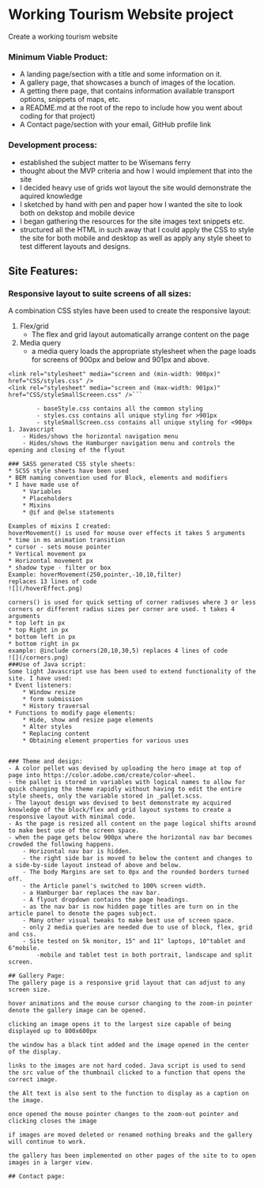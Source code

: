 # Working Tourism Website project
Create a working tourism website

### Minimum Viable Product:<br>
* A landing page/section with a title and some information on it.
* A gallery page, that showcases a bunch of images of the location.
* A getting there page, that contains information available transport options, snippets of maps, etc.
* a README.md at the root of the repo to include how you went about coding for that project)
* A Contact page/section with your email, GitHub profile link

### Development process:
* established the subject matter to be Wisemans ferry
* thought about the MVP criteria and how I would implement that into the site
* I decided heavy use of grids wot layout the site would demonstrate the aquired knowledge
* I sketched by hand with pen and paper how I wanted the site to look both on dekstop and mobile device
* I began gathering the resources for the site images text snippets etc. 
* structured all the HTML in such away that I could apply the CSS to style the site for both mobile and desktop as well as apply any style sheet to test different layouts and designs.

## Site Features:
### Responsive layout to suite screens of all sizes:
A combination CSS styles have been used to create the responsive layout:

1. Flex/grid
	- The flex and grid layout automatically arrange content on the page
1. Media query
	- a media query loads the appropriate stylesheet when the page loads for screens of 900px and below and 901px and above.

```<link rel="stylesheet" href="CSS/baseStyle.css">
<link rel="stylesheet" media="screen and (min-width: 900px)" href="CSS/styles.css" />
<link rel="stylesheet" media="screen and (max-width: 901px)" href="CSS/styleSmallScreeen.css" />```

		- baseStyle.css contains all the common styling
		- styles.css contains all unique styling for >901px
		- styleSmallScreen.css contains all unique styling for <900px
1. Javascript
	- Hides/shows the horizontal navigation menu
	- Hides/shows the Hamburger navigation menu and controls the opening and closing of the flyout

### SASS generated CSS style sheets:
* SCSS style sheets have been used
* BEM naming convention used for Block, elements and modifiers
* I have made use of
	* Variables
	* Placeholders
	* Mixins
	* @if and @else statements

Examples of mixins I created:
hoverMovement() is used for mouse over effects it takes 5 arguments
* time in ms animation transition
* cursor - sets mouse pointer
* Vertical movement px
* Horizontal movement px
* shadow type - filter or box
Example: hoverMovement(250,pointer,-10,10,filter)
replaces 13 lines of code
![](/hoverEffect.png)

corners() is used for quick setting of corner radiuses where 3 or less corners or different radius sizes per corner are used. t takes 4 arguments
* top left in px
* top Right in px
* bottom left in px
* bottom right in px
example: @include corners(20,10,30,5) replaces 4 lines of code
![](/corners.png)
###Use of Java script:
Some light Javascript use has been used to extend functionality of the site. I have used:
* Event listeners:
	* Window resize
	* form submission
	* History traversal
* Functions to modify page elements:
	* Hide, show and resize page elements
	* Alter styles
	* Replacing content
	* Obtaining element properties for various uses


### Theme and design:
- A color pellet was devised by uploading the hero image at top of page into https://color.adobe.com/create/color-wheel.
- the pallet is stored in variables with logical names to allow for quick changing the theme rapidly without having to edit the entire style sheets, only the variable stored in _pallet.scss.
- The layout design was devised to best demonstrate my acquired knowledge of the block/flex and grid layout systems to create a responsive layout with minimal code.
- As the page is resized all content on the page logical shifts around to make best use of the screen space.
- when the page gets below 900px where the horizontal nav bar becomes crowded the following happens.
	- Horizontal nav bar is hidden.
	- the right side bar is moved to below the content and changes to a side-by-side layout instead of above and below.
	- The body Margins are set to 0px and the rounded borders turned off.
	- the Article panel's switched to 100% screen width.
	- a Hamburger bar replaces the nav bar.
	- A flyout dropdown contains the page headings.
	- as the nav bar is now hidden page titles are turn on in the article panel to denote the pages subject.
 	- Many other visual tweaks to make best use of screen space.
 	- only 2 media queries are needed due to use of block, flex, grid and css.
 	- Site tested on 5k monitor, 15" and 11" laptops, 10"tablet and 6"mobile.
 		-mobile and tablet test in both portrait, landscape and split screen.

## Gallery Page:
The gallery page is a responsive grid layout that can adjust to any screen size.

hover animations and the mouse cursor changing to the zoom-in pointer denote the gallery image can be opened.

clicking an image opens it to the largest size capable of being displayed up to 800x600px

the window has a black tint added and the image opened in the center of the display.

links to the images are not hard coded. Java script is used to send the src value of the thumbnail clicked to a function that opens the correct image.

the Alt text is also sent to the function to display as a caption on the image.

once opened the mouse pointer changes to the zoom-out pointer and clicking closes the image

if images are moved deleted or renamed nothing breaks and the gallery will continue to work.

the gallery has been implemented on other pages of the site to to open images in a larger view.

## Contact page:





